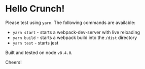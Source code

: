# Hello Crunch!

Please test using `yarn`. The following commands are available:

- `yarn start` - starts a webpack-dev-server with live reloading
- `yarn build` - starts a webpack build into the `/dist` directory
- `yarn test` - starts jest

Built and tested on node `v8.4.0`.

Cheers!
